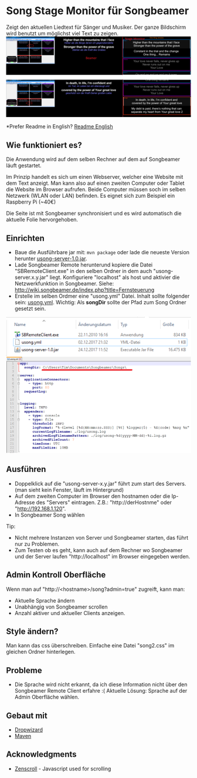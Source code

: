 # Song Stage Monitor für Songbeamer

Zeigt den aktuellen Liedtext für Sänger und Musiker. 
Der ganze Bildschirm wird benutzt um möglichst viel Text zu zeigen.
![Alt text](/screenshot.png?raw=true "Screenshots")

*Prefer Readme in English? [Readme English](README.md)


## Wie funktioniert es?

Die Anwendung wird auf dem selben Rechner auf dem auf Songbeamer läuft gestartet.

Im Prinzip handelt es sich um einen Webserver, welcher eine Website mit dem Text anzeigt.
Man kann also auf einen zweiten Computer oder Tablet die Website im Browser aufrufen. 
Beide Computer müssen soch im selben Netzwerk (WLAN oder LAN) befinden.
Es eignet sich zum Beispiel ein Raspberry Pi (~40€)

Die Seite ist mit Songbeamer synchronisiert und es wird automatisch die aktuelle Folie hervorgehoben.

## Einrichten
* Baue die Ausführbare jar mit: ```mvn package``` oder lade die neueste Version herunter [usong-server-1.0.jar](https://github.com/timbirdy/u-song-Stage-Monitor-for-Songbeamer/raw/master/build/usong-server-1.0.jar).
* Lade Songbeamer Remote herunterund kopiere die Datei "SBRemoteClient.exe" in den selben Ordner in dem auch "usong-server.x.y.jar" liegt.
Konfiguriere "localhost" als host und aktivier die Netzwerkfunktion in Songbeamer. Siehe: http://wiki.songbeamer.de/index.php?title=Fernsteuerung
* Erstelle im selben Ordmer eine "usong.yml" Datei. Inhalt sollte folgender sein: [usong.yml](usong.yml). 
Wichtig: Als <b>songDir</b> sollte der Pfad zum Song Ordner gesetzt sein. 

![Alt text](/build/setup-example.PNG?raw=true "Setup example Screenshot")
![Alt text](/build/usong-yml-example.PNG "usong.yml example Screenshot")

## Ausführen
* Doppelklick auf die "usong-server-x.y.jar" führt zum start des Servers. (man sieht kein Fenster, läuft im Hintergrund)
* Auf dem zweiten Computer im Browser den hostnamen oder die Ip-Adresse des "Servers" eintragen.
Z.B.: "http://derHostnme" oder "http://192.168.1.120".
* In Songbeamer Song wählen

Tip: 
* Nicht mehrere Instanzen von Server und Songbeamer starten, das führt nur zu Problemen.
* Zum Testen ob es geht, kann auch auf dem Rechner wo Songbeamer und der Server laufen 
"http://localhost" im Browser eingegeben werden.

## Admin Kontroll Oberfläche
Wenn man auf "http://&lt;hostname&gt;/song?admin=true" zugreift, kann man: 
* Aktuelle Sprache ändern
* Unabhängig von Songbeamer scrollen
* Anzahl aktiver und aktueller Clients anzeigen.

## Style ändern?
Man kann das css überschreiben. Einfache eine Datei "song2.css" im gleichen Ordner hinterlegen.

## Probleme
* Die Sprache wird nicht erkannt, da ich diese Information nicht über den Songbeamer Remote Client erfahre :(
Aktuelle Lösung: Sprache auf der Admin Oberfläche wählen.

## Gebaut mit
* [Dropwizard](http://www.dropwizard.io/1.0.2/docs/)
* [Maven](https://maven.apache.org/)

## Acknowledgments
* [Zenscroll](https://github.com/zengabor/zenscroll) - Javascript used for scrolling